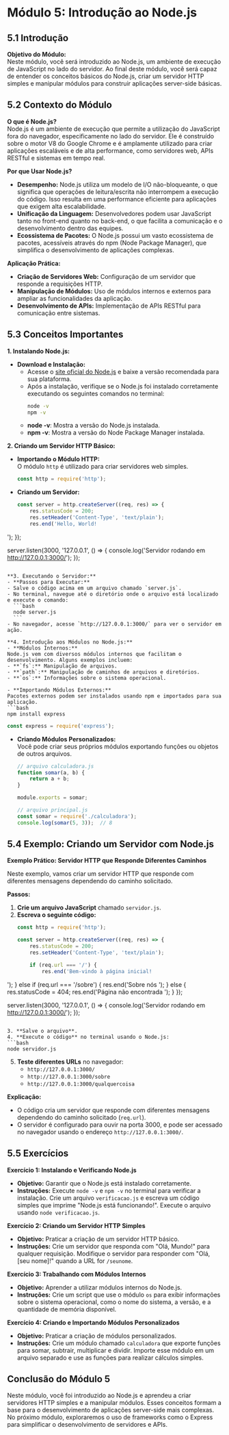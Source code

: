 
# Módulo 5: Introdução ao Node.js

## 5.1 Introdução

**Objetivo do Módulo:**  
Neste módulo, você será introduzido ao Node.js, um ambiente de execução de JavaScript no lado do servidor. Ao final deste módulo, você será capaz de entender os conceitos básicos do Node.js, criar um servidor HTTP simples e manipular módulos para construir aplicações server-side básicas.

## 5.2 Contexto do Módulo

**O que é Node.js?**  
Node.js é um ambiente de execução que permite a utilização do JavaScript fora do navegador, especificamente no lado do servidor. Ele é construído sobre o motor V8 do Google Chrome e é amplamente utilizado para criar aplicações escaláveis e de alta performance, como servidores web, APIs RESTful e sistemas em tempo real.

**Por que Usar Node.js?**
- **Desempenho:** Node.js utiliza um modelo de I/O não-bloqueante, o que significa que operações de leitura/escrita não interrompem a execução do código. Isso resulta em uma performance eficiente para aplicações que exigem alta escalabilidade.
- **Unificação da Linguagem:** Desenvolvedores podem usar JavaScript tanto no front-end quanto no back-end, o que facilita a comunicação e o desenvolvimento dentro das equipes.
- **Ecossistema de Pacotes:** O Node.js possui um vasto ecossistema de pacotes, acessíveis através do npm (Node Package Manager), que simplifica o desenvolvimento de aplicações complexas.

**Aplicação Prática:**
- **Criação de Servidores Web:** Configuração de um servidor que responde a requisições HTTP.
- **Manipulação de Módulos:** Uso de módulos internos e externos para ampliar as funcionalidades da aplicação.
- **Desenvolvimento de APIs:** Implementação de APIs RESTful para comunicação entre sistemas.

## 5.3 Conceitos Importantes

**1. Instalando Node.js:**
- **Download e Instalação:**
  - Acesse o [site oficial do Node.js](https://nodejs.org) e baixe a versão recomendada para sua plataforma.
  - Após a instalação, verifique se o Node.js foi instalado corretamente executando os seguintes comandos no terminal:
    ```bash
    node -v
    npm -v
    ```
  - **node -v**: Mostra a versão do Node.js instalada.
  - **npm -v**: Mostra a versão do Node Package Manager instalada.

**2. Criando um Servidor HTTP Básico:**
- **Importando o Módulo HTTP:**  
  O módulo `http` é utilizado para criar servidores web simples.
  ```javascript
  const http = require('http');
  ```
- **Criando um Servidor:**
  ```javascript
  const server = http.createServer((req, res) => {
      res.statusCode = 200;
      res.setHeader('Content-Type', 'text/plain');
      res.end('Hello, World!
');
  });

  server.listen(3000, '127.0.0.1', () => {
      console.log('Servidor rodando em http://127.0.0.1:3000/');
  });
  ```

**3. Executando o Servidor:**
- **Passos para Executar:**
  - Salve o código acima em um arquivo chamado `server.js`.
  - No terminal, navegue até o diretório onde o arquivo está localizado e execute o comando:
    ```bash
    node server.js
    ```
  - No navegador, acesse `http://127.0.0.1:3000/` para ver o servidor em ação.

**4. Introdução aos Módulos no Node.js:**
- **Módulos Internos:**  
  Node.js vem com diversos módulos internos que facilitam o desenvolvimento. Alguns exemplos incluem:
  - **`fs`:** Manipulação de arquivos.
  - **`path`:** Manipulação de caminhos de arquivos e diretórios.
  - **`os`:** Informações sobre o sistema operacional.
  
- **Importando Módulos Externos:**  
  Pacotes externos podem ser instalados usando npm e importados para sua aplicação.
  ```bash
  npm install express
  ```
  ```javascript
  const express = require('express');
  ```

- **Criando Módulos Personalizados:**  
  Você pode criar seus próprios módulos exportando funções ou objetos de outros arquivos.
  ```javascript
  // arquivo calculadora.js
  function somar(a, b) {
      return a + b;
  }

  module.exports = somar;
  ```

  ```javascript
  // arquivo principal.js
  const somar = require('./calculadora');
  console.log(somar(5, 3));  // 8
  ```

## 5.4 Exemplo: Criando um Servidor com Node.js

**Exemplo Prático: Servidor HTTP que Responde Diferentes Caminhos**

Neste exemplo, vamos criar um servidor HTTP que responde com diferentes mensagens dependendo do caminho solicitado.

**Passos:**
1. **Crie um arquivo JavaScript** chamado `servidor.js`.
2. **Escreva o seguinte código:**
   ```javascript
   const http = require('http');

   const server = http.createServer((req, res) => {
       res.statusCode = 200;
       res.setHeader('Content-Type', 'text/plain');

       if (req.url === '/') {
           res.end('Bem-vindo à página inicial!
');
       } else if (req.url === '/sobre') {
           res.end('Sobre nós
');
       } else {
           res.statusCode = 404;
           res.end('Página não encontrada
');
       }
   });

   server.listen(3000, '127.0.0.1', () => {
       console.log('Servidor rodando em http://127.0.0.1:3000/');
   });
   ```

3. **Salve o arquivo**.
4. **Execute o código** no terminal usando o Node.js:
   ```bash
   node servidor.js
   ```
5. **Teste diferentes URLs** no navegador:
   - `http://127.0.0.1:3000/`
   - `http://127.0.0.1:3000/sobre`
   - `http://127.0.0.1:3000/qualquercoisa`

**Explicação:**
- O código cria um servidor que responde com diferentes mensagens dependendo do caminho solicitado (`req.url`).
- O servidor é configurado para ouvir na porta 3000, e pode ser acessado no navegador usando o endereço `http://127.0.0.1:3000/`.

## 5.5 Exercícios

**Exercício 1: Instalando e Verificando Node.js**
- **Objetivo:** Garantir que o Node.js está instalado corretamente.
- **Instruções:** Execute `node -v` e `npm -v` no terminal para verificar a instalação. Crie um arquivo `verificacao.js` e escreva um código simples que imprime "Node.js está funcionando!". Execute o arquivo usando `node verificacao.js`.

**Exercício 2: Criando um Servidor HTTP Simples**
- **Objetivo:** Praticar a criação de um servidor HTTP básico.
- **Instruções:** Crie um servidor que responda com "Olá, Mundo!" para qualquer requisição. Modifique o servidor para responder com "Olá, [seu nome]!" quando a URL for `/seunome`.

**Exercício 3: Trabalhando com Módulos Internos**
- **Objetivo:** Aprender a utilizar módulos internos do Node.js.
- **Instruções:** Crie um script que use o módulo `os` para exibir informações sobre o sistema operacional, como o nome do sistema, a versão, e a quantidade de memória disponível.

**Exercício 4: Criando e Importando Módulos Personalizados**
- **Objetivo:** Praticar a criação de módulos personalizados.
- **Instruções:** Crie um módulo chamado `calculadora` que exporte funções para somar, subtrair, multiplicar e dividir. Importe esse módulo em um arquivo separado e use as funções para realizar cálculos simples.

## Conclusão do Módulo 5

Neste módulo, você foi introduzido ao Node.js e aprendeu a criar servidores HTTP simples e a manipular módulos. Esses conceitos formam a base para o desenvolvimento de aplicações server-side mais complexas. No próximo módulo, exploraremos o uso de frameworks como o Express para simplificar o desenvolvimento de servidores e APIs.
